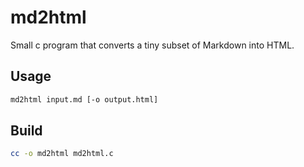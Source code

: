 # md2html
Small c program that converts a tiny subset of Markdown into HTML.

## Usage
```sh
md2html input.md [-o output.html]
```

## Build
```sh
cc -o md2html md2html.c
```

